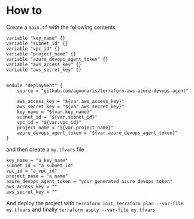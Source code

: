 # How to 

Create a `main.tf` with the following contents
```
variable "key_name" {}
variable "subnet_id" {}
variable "vpc_id" {}
variable "project_name" {}
variable "azure_devops_agent_token" {}
variable "aws_access_key" {}
variable "aws_secret_key" {}


module "deployment" {
    source = "github.com/agounaris/terraform-aws-azure-devops-agent"

    aws_access_key = "${var.aws_access_key}"
    aws_secret_key = "${var.aws_secret_key}"
    key_name = "${var.key_name}"
    subnet_id = "${var.subnet_id}"
    vpc_id = "${var.vpc_id}"
    project_name = "${var.project_name}"
    azure_devops_agent_token = "${var.azure_devops_agent_token}"
}
```

and then create a `my.tfvars` file
```
key_name = "a_key_name"
subnet_id = "a_subnet_id"
vpc_id = "a_vpc_id"
project_name = "a name"
azure_devops_agent_token = "your generated azure devops token"
aws_access_key = ""
aws_secret_key = ""
```

And deploy the project with `terraform init`, `terraform plan --var-file my.tfvars` and finally `terraform apply --var-file my.tfvars`